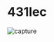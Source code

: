 # 431lec
![capture](https://cloud.githubusercontent.com/assets/3256544/10441251/9b3f6350-70fb-11e5-8a74-5ea12809f943.PNG)
